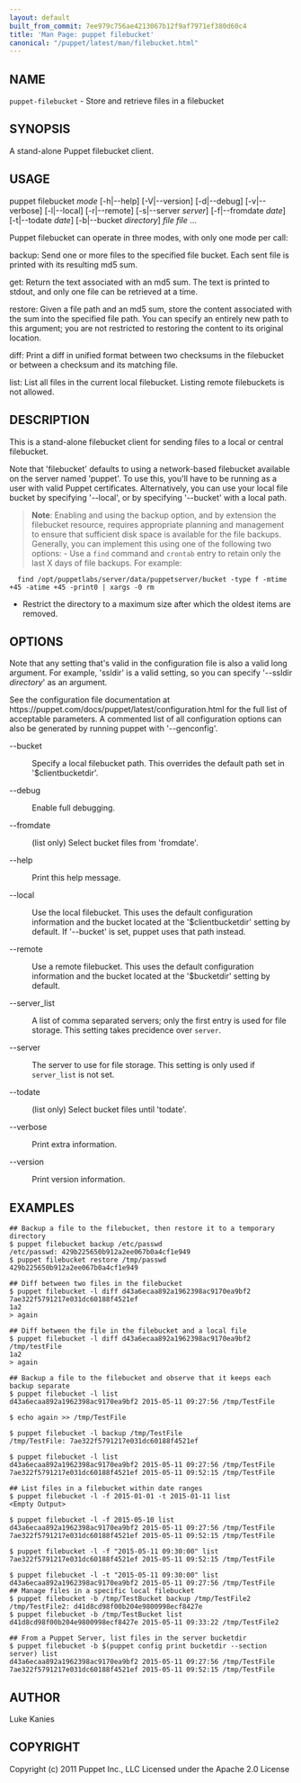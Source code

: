 ```yaml
---
layout: default
built_from_commit: 7ee979c756ae4213067b12f9af7971ef380d60c4
title: 'Man Page: puppet filebucket'
canonical: "/puppet/latest/man/filebucket.html"
---
```


<div class='mp'>
<h2 id="NAME">NAME</h2>
<p class="man-name">
  <code>puppet-filebucket</code> - <span class="man-whatis">Store and retrieve files in a filebucket</span>
</p>

<h2 id="SYNOPSIS">SYNOPSIS</h2>

<p>A stand-alone Puppet filebucket client.</p>

<h2 id="USAGE">USAGE</h2>

<p>puppet filebucket <var>mode</var> [-h|--help] [-V|--version] [-d|--debug]
  [-v|--verbose] [-l|--local] [-r|--remote] [-s|--server <var>server</var>]
  [-f|--fromdate <var>date</var>] [-t|--todate <var>date</var>] [-b|--bucket <var>directory</var>]
  <var>file</var> <var>file</var> ...</p>

<p>Puppet filebucket can operate in three modes, with only one mode per call:</p>

<p>backup:
  Send one or more files to the specified file bucket. Each sent file is
  printed with its resulting md5 sum.</p>

<p>get:
  Return the text associated with an md5 sum. The text is printed to
  stdout, and only one file can be retrieved at a time.</p>

<p>restore:
  Given a file path and an md5 sum, store the content associated with
  the sum into the specified file path. You can specify an entirely new
  path to this argument; you are not restricted to restoring the content
  to its original location.</p>

<p>diff:
  Print a diff in unified format between two checksums in the filebucket
  or between a checksum and its matching file.</p>

<p>list:
  List all files in the current local filebucket. Listing remote
  filebuckets is not allowed.</p>

<h2 id="DESCRIPTION">DESCRIPTION</h2>

<p>This is a stand-alone filebucket client for sending files to a local or
central filebucket.</p>

<p>Note that 'filebucket' defaults to using a network-based filebucket
available on the server named 'puppet'. To use this, you'll have to be
running as a user with valid Puppet certificates. Alternatively, you can
use your local file bucket by specifying '--local', or by specifying
'--bucket' with a local path.</p>

<blockquote><p><strong>Note</strong>: Enabling and using the backup option, and by extension the
  filebucket resource, requires appropriate planning and management to ensure
  that sufficient disk space is available for the file backups. Generally, you
  can implement this using one of the following two options:
  - Use a <code>find</code> command and <code>crontab</code> entry to retain only the last X days
  of file backups. For example:</p></blockquote>

<pre><code class="``shell">  find /opt/puppetlabs/server/data/puppetserver/bucket -type f -mtime +45 -atime +45 -print0 | xargs -0 rm
</code></pre>

<ul>
<li>Restrict the directory to a maximum size after which the oldest items are removed.</li>
</ul>


<h2 id="OPTIONS">OPTIONS</h2>

<p>Note that any setting that's valid in the configuration
file is also a valid long argument. For example, 'ssldir' is a valid
setting, so you can specify '--ssldir <var>directory</var>' as an
argument.</p>

<p>See the configuration file documentation at
https://puppet.com/docs/puppet/latest/configuration.html for the
full list of acceptable parameters. A commented list of all
configuration options can also be generated by running puppet with
'--genconfig'.</p>

<dl>
<dt>--bucket</dt><dd><p>Specify a local filebucket path. This overrides the default path
set in '$clientbucketdir'.</p></dd>
<dt class="flush">--debug</dt><dd><p>Enable full debugging.</p></dd>
<dt>--fromdate</dt><dd><p>(list only) Select bucket files from 'fromdate'.</p></dd>
<dt class="flush">--help</dt><dd><p>Print this help message.</p></dd>
<dt class="flush">--local</dt><dd><p>Use the local filebucket. This uses the default configuration
information and the bucket located at the '$clientbucketdir'
setting by default. If '--bucket' is set, puppet uses that
path instead.</p></dd>
<dt>--remote</dt><dd><p>Use a remote filebucket. This uses the default configuration
information and the bucket located at the '$bucketdir' setting
by default.</p></dd>
<dt>--server_list</dt><dd><p>A list of comma separated servers; only the first entry is used for file storage.
This setting takes precidence over <code>server</code>.</p></dd>
<dt>--server</dt><dd><p>The server to use for file storage. This setting is only used if <code>server_list</code>
is not set.</p></dd>
<dt>--todate</dt><dd><p>(list only) Select bucket files until 'todate'.</p></dd>
<dt>--verbose</dt><dd><p>Print extra information.</p></dd>
<dt>--version</dt><dd><p>Print version information.</p></dd>
</dl>


<h2 id="EXAMPLES">EXAMPLES</h2>

<pre><code>## Backup a file to the filebucket, then restore it to a temporary directory
$ puppet filebucket backup /etc/passwd
/etc/passwd: 429b225650b912a2ee067b0a4cf1e949
$ puppet filebucket restore /tmp/passwd 429b225650b912a2ee067b0a4cf1e949

## Diff between two files in the filebucket
$ puppet filebucket -l diff d43a6ecaa892a1962398ac9170ea9bf2 7ae322f5791217e031dc60188f4521ef
1a2
&gt; again

## Diff between the file in the filebucket and a local file
$ puppet filebucket -l diff d43a6ecaa892a1962398ac9170ea9bf2 /tmp/testFile
1a2
&gt; again

## Backup a file to the filebucket and observe that it keeps each backup separate
$ puppet filebucket -l list
d43a6ecaa892a1962398ac9170ea9bf2 2015-05-11 09:27:56 /tmp/TestFile

$ echo again &gt;&gt; /tmp/TestFile

$ puppet filebucket -l backup /tmp/TestFile
/tmp/TestFile: 7ae322f5791217e031dc60188f4521ef

$ puppet filebucket -l list
d43a6ecaa892a1962398ac9170ea9bf2 2015-05-11 09:27:56 /tmp/TestFile
7ae322f5791217e031dc60188f4521ef 2015-05-11 09:52:15 /tmp/TestFile

## List files in a filebucket within date ranges
$ puppet filebucket -l -f 2015-01-01 -t 2015-01-11 list
&lt;Empty Output>

$ puppet filebucket -l -f 2015-05-10 list
d43a6ecaa892a1962398ac9170ea9bf2 2015-05-11 09:27:56 /tmp/TestFile
7ae322f5791217e031dc60188f4521ef 2015-05-11 09:52:15 /tmp/TestFile

$ puppet filebucket -l -f "2015-05-11 09:30:00" list
7ae322f5791217e031dc60188f4521ef 2015-05-11 09:52:15 /tmp/TestFile

$ puppet filebucket -l -t "2015-05-11 09:30:00" list
d43a6ecaa892a1962398ac9170ea9bf2 2015-05-11 09:27:56 /tmp/TestFile
## Manage files in a specific local filebucket
$ puppet filebucket -b /tmp/TestBucket backup /tmp/TestFile2
/tmp/TestFile2: d41d8cd98f00b204e9800998ecf8427e
$ puppet filebucket -b /tmp/TestBucket list
d41d8cd98f00b204e9800998ecf8427e 2015-05-11 09:33:22 /tmp/TestFile2

## From a Puppet Server, list files in the server bucketdir
$ puppet filebucket -b $(puppet config print bucketdir --section server) list
d43a6ecaa892a1962398ac9170ea9bf2 2015-05-11 09:27:56 /tmp/TestFile
7ae322f5791217e031dc60188f4521ef 2015-05-11 09:52:15 /tmp/TestFile
</code></pre>

<h2 id="AUTHOR">AUTHOR</h2>

<p>Luke Kanies</p>

<h2 id="COPYRIGHT">COPYRIGHT</h2>

<p>Copyright (c) 2011 Puppet Inc., LLC Licensed under the Apache 2.0 License</p>

</div>
